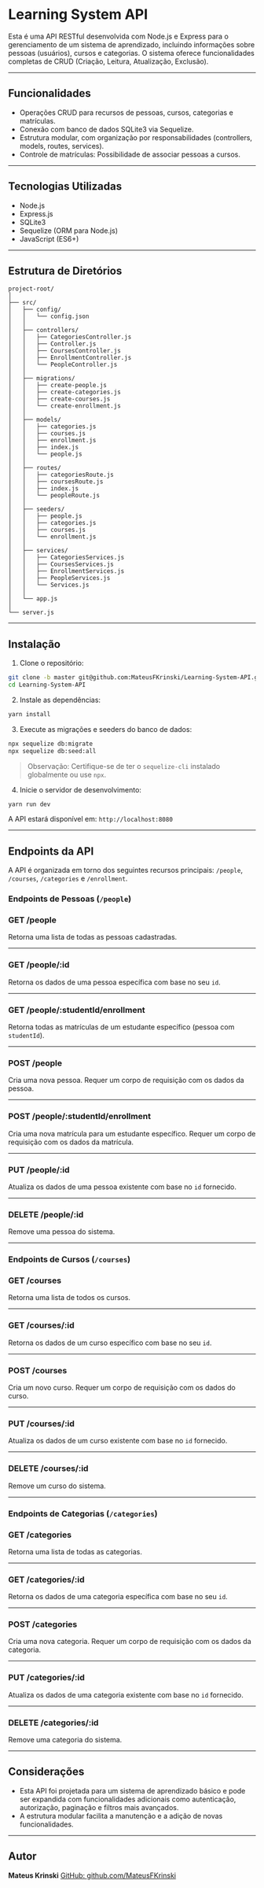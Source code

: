 # Learning System API

Esta é uma API RESTful desenvolvida com Node.js e Express para o gerenciamento de um sistema de aprendizado, incluindo informações sobre pessoas (usuários), cursos e categorias. O sistema oferece funcionalidades completas de CRUD (Criação, Leitura, Atualização, Exclusão).

---

## Funcionalidades

- Operações CRUD para recursos de pessoas, cursos, categorias e matrículas.
- Conexão com banco de dados SQLite3 via Sequelize.
- Estrutura modular, com organização por responsabilidades (controllers, models, routes, services).
- Controle de matrículas: Possibilidade de associar pessoas a cursos.

---

## Tecnologias Utilizadas

- Node.js
- Express.js
- SQLite3
- Sequelize (ORM para Node.js)
- JavaScript (ES6+)

---

## Estrutura de Diretórios

```
project-root/
│
├── src/
│   ├── config/
│   │   └── config.json  
│   │
│   ├── controllers/
│   │   ├── CategoriesController.js
│   │   ├── Controller.js  
│   │   ├── CoursesController.js
│   │   ├── EnrollmentController.js
│   │   └── PeopleController.js
│   │
│   ├── migrations/  
│   │   ├── create-people.js
│   │   ├── create-categories.js
│   │   ├── create-courses.js
│   │   └── create-enrollment.js
│   │
│   ├── models/
│   │   ├── categories.js
│   │   ├── courses.js
│   │   ├── enrollment.js
│   │   ├── index.js  
│   │   └── people.js
│   │
│   ├── routes/
│   │   ├── categoriesRoute.js
│   │   ├── coursesRoute.js
│   │   ├── index.js  
│   │   └── peopleRoute.js
│   │
│   ├── seeders/  
│   │   ├── people.js
│   │   ├── categories.js
│   │   ├── courses.js
│   │   └── enrollment.js
│   │
│   ├── services/  
│   │   ├── CategoriesServices.js
│   │   ├── CoursesServices.js
│   │   ├── EnrollmentServices.js
│   │   ├── PeopleServices.js
│   │   └── Services.js  
│   │
│   └── app.js
│  
└── server.js
````

---

## Instalação

1. Clone o repositório:

```bash
git clone -b master git@github.com:MateusFKrinski/Learning-System-API.git
cd Learning-System-API
````

2.  Instale as dependências:

<!-- end list -->

```bash
yarn install
```

3.  Execute as migrações e seeders do banco de dados:

<!-- end list -->

```bash
npx sequelize db:migrate
npx sequelize db:seed:all
```

> Observação: Certifique-se de ter o `sequelize-cli` instalado globalmente ou use `npx`.

4.  Inicie o servidor de desenvolvimento:

<!-- end list -->

```bash
yarn run dev
```

A API estará disponível em: `http://localhost:8080`

-----

## Endpoints da API

A API é organizada em torno dos seguintes recursos principais: `/people`, `/courses`, `/categories` e `/enrollment`.

### Endpoints de Pessoas (`/people`)

### GET /people

Retorna uma lista de todas as pessoas cadastradas.

-----

### GET /people/:id

Retorna os dados de uma pessoa específica com base no seu `id`.

-----

### GET /people/:studentId/enrollment

Retorna todas as matrículas de um estudante específico (pessoa com `studentId`).

-----

### POST /people

Cria uma nova pessoa. Requer um corpo de requisição com os dados da pessoa.

-----

### POST /people/:studentId/enrollment

Cria uma nova matrícula para um estudante específico. Requer um corpo de requisição com os dados da matrícula.

-----

### PUT /people/:id

Atualiza os dados de uma pessoa existente com base no `id` fornecido.

-----

### DELETE /people/:id

Remove uma pessoa do sistema.

-----

### Endpoints de Cursos (`/courses`)

### GET /courses

Retorna uma lista de todos os cursos.

-----

### GET /courses/:id

Retorna os dados de um curso específico com base no seu `id`.

-----

### POST /courses

Cria um novo curso. Requer um corpo de requisição com os dados do curso.

-----

### PUT /courses/:id

Atualiza os dados de um curso existente com base no `id` fornecido.

-----

### DELETE /courses/:id

Remove um curso do sistema.

-----

### Endpoints de Categorias (`/categories`)

### GET /categories

Retorna uma lista de todas as categorias.

-----

### GET /categories/:id

Retorna os dados de uma categoria específica com base no seu `id`.

-----

### POST /categories

Cria uma nova categoria. Requer um corpo de requisição com os dados da categoria.

-----

### PUT /categories/:id

Atualiza os dados de uma categoria existente com base no `id` fornecido.

-----

### DELETE /categories/:id

Remove uma categoria do sistema.

-----

## Considerações

- Esta API foi projetada para um sistema de aprendizado básico e pode ser expandida com funcionalidades adicionais como autenticação, autorização, paginação e filtros mais avançados.
- A estrutura modular facilita a manutenção e a adição de novas funcionalidades.

-----

## Autor

**Mateus Krinski** [GitHub: github.com/MateusFKrinski](https://github.com/MateusFKrinski)